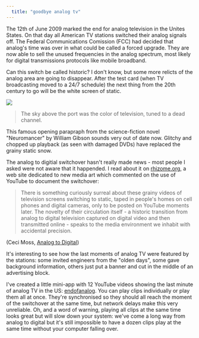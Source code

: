 ```yaml
---
  title: "goodbye analog tv"
---
```


The 12th of June 2009 marked the end for analog television in the Unites
States. On that day all American TV stations switched their analog signals off.
The Federal Communications Comission (FCC) had decided that analog's time was over in what could be called a forced upgrade. They are now able to sell
the unused frequencies in the analog spectrum, most likely for digital transmissions protocols like mobile broadband.

Can this switch be called historic? I don't know, but some more relicts of the analog area are going to disappear. After the test card (when TV broadcasting moved to a 24/7 schedule) the next thing from the 20th century to go will be the white screen of static.

<a href="http://en.wikipedia.org/wiki/Noise_(video)">
  <img src="http://upload.wikimedia.org/wikipedia/commons/thumb/a/a8/TV_noise.jpg/250px-TV_noise.jpg" class="right-img"/>
</a>

>The sky above the port was the color of television, tuned to a dead channel. 

This famous opening parapraph from the science-fiction novel "Neuromancer" by William Gibson sounds very out of date now. Glitchy and chopped up playback (as seen with damaged DVDs) have replaced the grainy static snow.

The analog to digitial switchover hasn't really made news - most people I asked were not aware that it happended. I read about it on [rhizome.org](http://rhizome.org), a web site dedicated to new media art which commented on the use of YouTube to document the switchover:

>There is something curiously surreal about these grainy videos of television screens switching to static, taped in people's homes on 
>cell phones and digital cameras, only to be posted on YouTube moments later. The novelty of their circulation itself - a
>historic transition from analog to digital television captured on digital video and then transmitted online - speaks to the media
>environment we inhabit with accidental precision.
  
(Ceci Moss, [Analog to Digital](http://rhizome.org/editorial/2713))

It's interesting to see how the last moments of analog TV were featured by the stations: some invited engineers from the "olden days", some gave background information, others just put a banner and cut in the middle of an advertising block.

I've created a little mini-app with 12 YouTube videos showing the last minute of analog TV in the US: [endofanalog](/endofanalog/). You can play clips individually or play them all at once. They're synchronised so they should all reach the moment of the switchover at the same time, but network delays make this very unreliable. Oh, and a word of warning, playing all clips at the same time looks great but will slow down your system: we've come a long way from analog to digital but it's still impossible to have a dozen clips play at the same time without your computer falling over.



